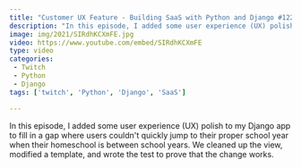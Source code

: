 ```yaml
---
title: "Customer UX Feature - Building SaaS with Python and Django #122"
description: "In this episode, I added some user experience (UX) polish to my Django app to fill in a gap where users couldn't quickly jump to their proper school year when their homeschool is between school years. We cleaned up the view, modified a template, and wrote the test to prove that the change works."
image: img/2021/SIRdhKCXmFE.jpg
video: https://www.youtube.com/embed/SIRdhKCXmFE
type: video
categories:
 - Twitch
 - Python
 - Django
tags: ['twitch', 'Python', 'Django', 'SaaS']

---
```


In this episode, I added some user experience (UX) polish to my Django app to fill in a gap where users couldn't quickly jump to their proper school year when their homeschool is between school years. We cleaned up the view, modified a template, and wrote the test to prove that the change works.
